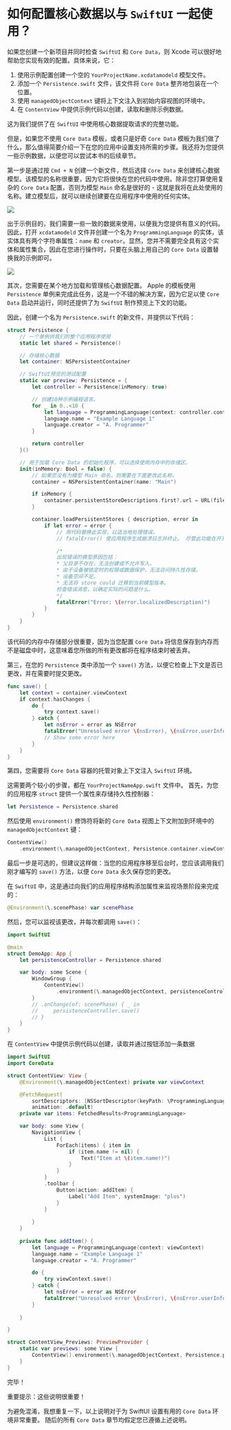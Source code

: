 如何配置核心数据以与 `SwiftUI` 一起使用？
===

如果您创建一个新项目并同时检查 `SwiftUI` 和 `Core Data`，则 Xcode 可以很好地帮助您实现有效的配置。具体来说，它：

1. 使用示例配置创建一个空的 `YourProjectName.xcdatamodeld` 模型文件。
2. 添加一个 `Persistence.swift` 文件，该文件将 `Core Data` 整齐地包装在一个位置。
3. 使用 `managedObjectContext` 键将上下文注入到初始内容视图的环境中。
4. 在 `ContentView` 中提供示例代码以创建，读取和删除示例数据。

这为我们提供了在 `SwiftUI` 中使用核心数据提取请求的完整功能。

但是，如果您不使用 `Core Data` 模板，或者只是好奇 `Core Data` 模板为我们做了什么，那么值得简要介绍一下在您的应用中设置支持所需的步骤。我还将为您提供一些示例数据，以便您可以尝试本书的后续章节。

第一步是通过按 `Cmd + N` 创建一个新文件，然后选择 `Core Data` 来创建核心数据模型。该模型的名称很重要，因为它将很快在您的代码中使用。除非您打算使用复杂的 `Core Data` 配置，否则为模型 `Main` 命名是很好的 - 这就是我将在此处使用的名称。建立模型后，就可以继续创建要在应用程序中使用的任何实体。

![](imgs/1.png)

出于示例目的，我们需要一些一致的数据来使用，以便我为您提供有意义的代码。因此，打开 `xcdatamodeld` 文件并创建一个名为 `ProgrammingLanguage` 的实体，该实体具有两个字符串属性：`name` 和 `creator`。显然，您并不需要完全具有这个实体和属性集合，因此在您进行操作时，只要在头脑上用自己的 `Core Data` 设置替换我的示例即可。

![](imgs/2.png)

其次，您需要在某个地方加载和管理核心数据配置。 Apple 的模板使用 `Persistence` 单例来完成此任务，这是一个不错的解决方案，因为它足以使 `Core Data` 启动并运行，同时还提供了为 `SwiftUI` 制作预览上下文的功能。

因此，创建一个名为 `Persistence.swift` 的新文件，并提供以下代码：

```swift
struct Persistence {
    // 一个单例供我们的整个应用程序使用
    static let shared = Persistence()

    // 存储核心数据
    let container: NSPersistentContainer

    // SwiftUI预览的测试配置
    static var preview: Persistence = {
        let controller = Persistence(inMemory: true)

        // 创建10种示例编程语言。
        for _ in 0..<10 {
            let language = ProgrammingLanguage(context: controller.container.viewContext)
            language.name = "Example Language 1"
            language.creator = "A. Programmer"
        }

        return controller
    }()

    // 用于加载 Core Data 的初始化程序，可以选择使用内存中的存储区。
    init(inMemory: Bool = false) {
        // 如果您没有为模型 Main 命名，则需要在下面更改此名称。
        container = NSPersistentContainer(name: "Main")

        if inMemory {
            container.persistentStoreDescriptions.first?.url = URL(fileURLWithPath: "/dev/null")
        }

        container.loadPersistentStores { description, error in
            if let error = error {
                // 用代码替换此实现，以适当地处理错误。
                // fatalError() 使应用程序生成崩溃日志并终止。 尽管此功能在开发过程中可能很有用，但您不应在运输应用程序中使用此功能。

                /*
                出现错误的典型原因包括：
                * 父目录不存在，无法创建或不允许写入。
                * 由于设备被锁定时的权限或数据保护，无法访问持久性存储。
                * 设备空间不足。
                * 无法将 store could 迁移到当前模型版本。
                检查错误消息，以确定实际的问题是什么。
                */
                fatalError("Error: \(error.localizedDescription)")
            }
        }
    }
}
```

该代码的内存中存储部分很重要，因为当您配置 `Core Data` 将信息保存到内存而不是磁盘中时，这意味着您所做的所有更改都将在程序结束时被丢弃。

第三，在您的 `Persistence` 类中添加一个 `save()` 方法，以便它检查上下文是否已更改，并在需要时提交更改。

```swift
func save() {
    let context = container.viewContext
    if context.hasChanges {
        do {
            try context.save()
        } catch {
            let nsError = error as NSError
            fatalError("Unresolved error \(nsError), \(nsError.userInfo)")
            // Show some error here
        }
    }
}
```

第四，您需要将 `Core Data` 容器的托管对象上下文注入 `SwiftUI` 环境。

这需要两个较小的步骤，都在 `YourProjectNameApp.swift` 文件中。 首先，为您的应用程序 `struct` 提供一个属性来存储持久性控制器：

```swift
let Persistence = Persistence.shared
```
然后使用 `environment()` 修饰符将新的 `Core Data` 视图上下文附加到环境中的 `managedObjectContext` 键：

```swift
ContentView()
    .environment(\.managedObjectContext, Persistence.container.viewContext)
```

最后一步是可选的，但建议这样做：当您的应用程序移至后台时，您应该调用我们刚才编写的 `save()` 方法，以便 `Core Data` 永久保存您的更改。


在 `SwiftUI` 中，这是通过向我们的应用程序结构添加属性来监视场景阶段来完成的：

```swift
@Environment(\.scenePhase) var scenePhase
```

然后，您可以监视该更改，并每次都调用 `save()`：

```swift
import SwiftUI

@main
struct DemoApp: App {
    let persistenceController = Persistence.shared

    var body: some Scene {
        WindowGroup {
            ContentView()
                .environment(\.managedObjectContext, persistenceController.container.viewContext)
        }
        // .onChange(of: scenePhase) { _ in
        //     persistenceController.save()
        // }
    }
}
```

在 `ContentView` 中提供示例代码以创建，读取并通过按钮添加一条数据

```swift
import SwiftUI
import CoreData

struct ContentView: View {
    @Environment(\.managedObjectContext) private var viewContext

    @FetchRequest(
        sortDescriptors: [NSSortDescriptor(keyPath: \ProgrammingLanguage.name, ascending: true)],
        animation: .default)
    private var items: FetchedResults<ProgrammingLanguage>

    var body: some View {
        NavigationView {
            List {
                ForEach(items) { item in
                    if (item.name != nil) {
                        Text("Item at \(item.name!)")
                    }
                }
            }
            .toolbar {
                Button(action: addItem) {
                    Label("Add Item", systemImage: "plus")
                }
            }
            
        }
    }
    
    private func addItem() {
        let language = ProgrammingLanguage(context: viewContext)
        language.name = "Example Language 1"
        language.creator = "A. Programmer"

        do {
            try viewContext.save()
        } catch {
            let nsError = error as NSError
            fatalError("Unresolved error \(nsError), \(nsError.userInfo)")
        }
        
    }

}

struct ContentView_Previews: PreviewProvider {
    static var previews: some View {
        ContentView().environment(\.managedObjectContext, Persistence.preview.container.viewContext)
    }
}
```

完毕！

重要提示：这些说明很重要！

为避免混淆，我想重复一下，以上说明对于为 SwiftUI 设置有用的 `Core Data` 环境非常重要。 随后的所有 `Core Data` 章节均假定您已遵循上述说明。